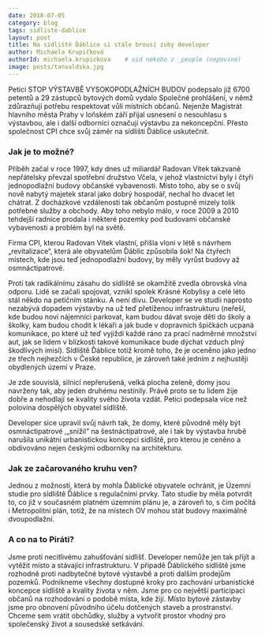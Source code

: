 ```yaml
---
date: 2018-07-05
category: blog
tags: sidliste-dablice
layout: post
title: Na sídliště Ďáblice si stále brousí zuby developer
author: Michaela Krupičková
authorId: michaela.krupickova    # uid nekoho z _people (nepoviné)
image: posts/tanvaldska.jpg
---
```



Petici STOP VÝSTAVBĚ VYSOKOPODLAŽNÍCH BUDOV podepsalo již 6700 petentů a 29 zástupců bytových domů vydalo Společné prohlášení, v němž zdůrazňují potřebu respektovat vůli místních občanů. Nejenže Magistrát hlavního města Prahy  v loňském září přijal usnesení o nesouhlasu s výstavbou, ale i další odborníci označují výstavbu za nekoncepční. Přesto společnost CPI chce svůj záměr na sídlišti Ďáblice uskutečnit.

### Jak je to možné?

Příběh začal v roce 1997, kdy dnes už miliardář Radovan Vítek takzvaně nepřátelsky převzal spotřební družstvo Včela, v jehož vlastnictví byly i čtyři jednopodlažní budovy občanské vybavenosti. Místo toho, aby se o svůj nově nabytý majetek staral jako dobrý hospodář, nechal ho dvacet let chátrat. Z docházkové vzdálenosti tak občanům postupně mizely tolik potřebné služby a obchody. Aby toho nebylo málo, v roce 2009 a 2010 tehdejší radnice prodala i některé pozemky pod budovami občanské vybavenosti a problém byl na světě.

Firma CPI, kterou Radovan Vítek vlastní, přišla vloni v létě s návrhem „revitalizace“, která ale obyvatelům Ďáblic způsobila šok! Na čtyřech místech, kde jsou teď jednopodlažní budovy, by měly vyrůst budovy až osmnáctipatrové.

Proti tak radikálnímu zásahu do sídliště se okamžitě zvedla obrovská vlna odporu. Lidé se začali spojovat, vznikl spolek Krásné Kobylisy a celé léto stál někdo na petičním stánku. A není divu. Developer se ve studii naprosto nezabývá dopadem výstavby na už teď přetíženou infrastrukturu (neřeší, kde budou noví nájemníci parkovat, kam budou dávat svoje děti do školy a školky, kam budou chodit k lékaři a jak bude v dopravních špičkách ucpaná komunikace, po které už teď vyjíždí každé ráno za prací nadměrné množství aut, jak se lidem v blízkosti takové komunikace bude dýchat vzduch plný škodlivých imisí). Sídliště Ďáblice totiž kromě toho, že je oceněno jako jedno ze třech nejhezčích v České republice, je zároveň také jedním z nejhustěji obydlených území v Praze. 

Je zde souvislá, silnicí nepřerušená, velká plocha zeleně, domy jsou navrženy tak, aby jeden druhému nestínily. Právě proto se tu lidem žije dobře a nehodlají se kvality svého života vzdát. Petici podepsala více než polovina dospělých obyvatel sídliště. 

Developer sice upravil svůj návrh tak, že domy, které původně měly být osmnáctipatrové ,„snížil“ na šestnáctipatrové, ale i tak by výstavba hrubě narušila unikátní urbanistickou koncepci sídliště, pro kterou je ceněno a obdivováno nejen českými odborníky na architekturu.

### Jak ze začarovaného kruhu ven?

Jednou z možností, která by mohla Ďáblické obyvatele ochránit, je Územní studie pro sídliště Ďáblice s regulačními prvky. Tato studie by měla potvrdit to, co již v současném platném územním plánu je, a zároveň to, s čím počítá i Metropolitní plán, totiž, že na místech OV mohou stát budovy maximálně dvoupodlažní.

### A co na to Piráti? 

Jsme proti necitlivému zahušťování sídlišť. Developer nemůže jen tak přijít a vytěžit místo a stávající infrastrukturu. V případě Ďáblického sídliště jsme rozhodně proti nadbytečné bytové výstavbě a proti dalším prodejům pozemků. Podnikneme všechny dostupné kroky pro zachování urbanistické koncepce sídliště a kvality života v něm. Jsme pro co největší participaci občanů na rozhodování o podobě místa, kde žijí. Místo bytové zástavby jsme pro obnovení původního účelu dotčených staveb a prostranství. Chceme sem vrátit obchůdky, služby a vytvořit prostor vhodný pro společenský život a sousedské setkávání.

